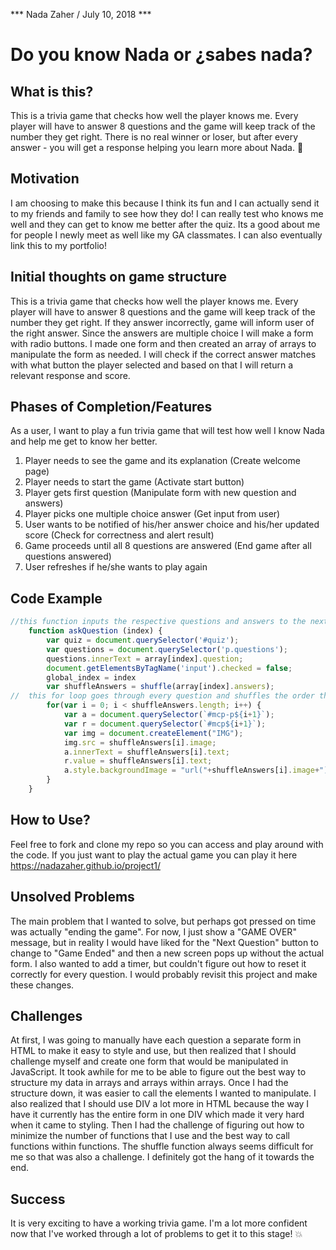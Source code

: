 *** Nada Zaher / July 10, 2018 ***

# Do you know Nada or ¿sabes nada?

## What is this?

This is a trivia game that checks how well the player knows me. Every player will have to answer 8 questions and the game will keep track of the number they get right. There is no real winner or loser, but after every answer - you will get a response helping you learn more about Nada. :dancer:

## Motivation

I am choosing to make this because I think its fun and I can actually send it to my friends and family to see how they do! I can really test who knows me well and they can get to know me better after the quiz. Its a good about me for people I newly meet as well like my GA classmates. I can also eventually link this to my portfolio!

## Initial thoughts on game structure

This is a trivia game that checks how well the player knows me. Every player will have to answer 8 questions and the game will keep track of the number they get right. If they answer incorrectly, game will inform user of the right answer. Since the answers are multiple choice I will make a form with radio buttons. I made one form and then created an array of arrays to manipulate the form as needed. I will check if the correct answer matches with what button the player selected and based on that I will return a relevant response and score. 

## Phases of Completion/Features

As a user, I want to play a fun trivia game that will test how well I know Nada and help me get to know her better. 
1)	Player needs to see the game and its explanation (Create welcome page)
2)	Player needs to start the game (Activate start button)
3)	Player gets first question (Manipulate form with new question and answers)
4)	Player picks one multiple choice answer (Get input from user)
5)  User wants to be notified of his/her answer choice and his/her updated score (Check for correctness and alert result)
6)  Game proceeds until all 8 questions are answered (End game after all questions answered)
7)  User refreshes if he/she wants to play again 

## Code Example 

```javascript
//this function inputs the respective questions and answers to the next form
    function askQuestion (index) {
        var quiz = document.querySelector('#quiz');
        var questions = document.querySelector('p.questions');
        questions.innerText = array[index].question; 
        document.getElementsByTagName('input').checked = false;
        global_index = index
        var shuffleAnswers = shuffle(array[index].answers);
//  this for loop goes through every question and shuffles the order that the answers are appearing in
        for(var i = 0; i < shuffleAnswers.length; i++) {
            var a = document.querySelector(`#mcp-p${i+1}`);
            var r = document.querySelector(`#mcp${i+1}`);
            var img = document.createElement("IMG"); 
            img.src = shuffleAnswers[i].image;
            a.innerText = shuffleAnswers[i].text;
            r.value = shuffleAnswers[i].text;
            a.style.backgroundImage = "url("+shuffleAnswers[i].image+")";
        }
    }
```

## How to Use?
Feel free to fork and clone my repo so you can access and play around with the code. If you just want to play the actual game you can play it here https://nadazaher.github.io/project1/

## Unsolved Problems
The main problem that I wanted to solve, but perhaps got pressed on time was actually "ending the game". For now, I just show a "GAME OVER" message, but in reality I would have liked for the "Next Question" button to change to "Game Ended" and then a new screen pops up without the actual form. I also wanted to add a timer, but couldn't figure out how to reset it correctly for every question. I would probably revisit this project and make these changes.

## Challenges
At first, I was going to manually have each question a separate form in HTML to make it easy to style and use, but then realized that I should challenge myself and create one form that would be manipulated in JavaScript. It took awhile for me to be able to figure out the best way to structure my data in arrays and arrays within arrays. Once I had the structure down, it was easier to call the elements I wanted to manipulate. I also realized that I should use DIV a lot more in HTML because the way I have it currently has the entire form in one DIV which made it very hard when it came to styling. Then I had the challenge of figuring out how to minimize the number of functions that I use and the best way to call functions within functions. The shuffle function always seems difficult for me so that was also a challenge. I definitely got the hang of it towards the end. 

## Success
It is very exciting to have a working trivia game. I'm a lot more confident now that I've worked through a lot of problems to get it to this stage! :boom:


